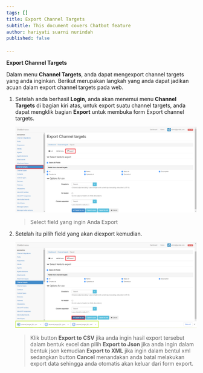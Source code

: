 ```yaml
---
tags: []
title: Export Channel Targets
subtitle: This document covers Chatbot feature
author: hariyati suarni nurindah
published: false

---
```

**Export Channel Targets**

Dalam menu **Channel Targets**, anda dapat mengexport channel targets yang anda inginkan. Berikut merupakan langkah yang anda dapat jadikan acuan dalam export channel targets pada web.

1. Setelah anda berhasil **Login**, anda akan menemui menu **Channel Targets** di bagian kiri atas, untuk export suatu channel targets, anda dapat mengklik bagian **Export** untuk membuka form Export channel targets.

   ![](/uploads/channeltypesupdate6.PNG)

   > Select field yang ingin Anda Export
2. Setelah itu pilih field yang akan diexport kemudian.

   ![](/uploads/channeltypesupdate7.PNG)

   > Klik button **Export to CSV** jika anda ingin hasil export tersebut dalam bentuk excel dan pilih **Export to Json** jika anda ingin dalam bentuk json kemudian **Export to XML** jika ingin dalam bentul xml sedangkan button **Cancel** menandakan anda batal melakukan export data sehingga anda otomatis akan keluar dari form export.
